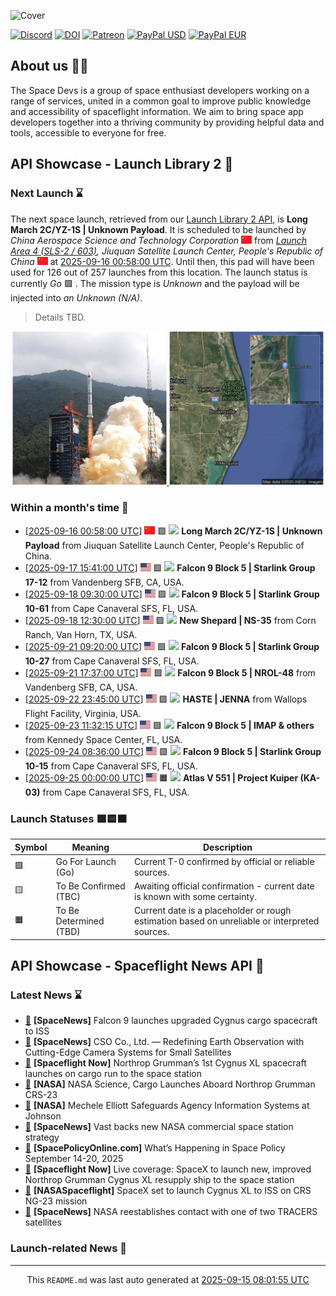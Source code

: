 ![Cover](https://raw.githubusercontent.com/TheSpaceDevs/Tutorials/main/assets/tsd_cover.png)


[![Discord](https://img.shields.io/badge/Discord-%237289DA.svg?style=for-the-badge&logo=discord&logoColor=white)](https://discord.gg/p7ntkNA)
[![DOI](https://img.shields.io/badge/DOI-10.5281/zenodo.15277896-blue.svg?style=for-the-badge)](https://doi.org/10.5281/zenodo.15277896)
[![Patreon](https://img.shields.io/badge/Patreon-F96854?style=for-the-badge&logo=patreon&logoColor=white)](https://www.patreon.com/TheSpaceDevs)
[![PayPal USD](https://img.shields.io/badge/PayPal-00457C?style=for-the-badge&logo=paypal&logoColor=white&label=USD)](https://www.paypal.com/donate/?hosted_button_id=UCPX4EL6E9JFA)
[![PayPal EUR](https://img.shields.io/badge/PayPal-00457C?style=for-the-badge&logo=paypal&logoColor=white&label=EUR)](https://www.paypal.com/donate/?hosted_button_id=5S7MGGWJJBHL6)

## About us 🧑‍🚀
The Space Devs is a group of space enthusiast developers working on a range of
services, united in a common goal to improve public knowledge and accessibility
of spaceflight information. We aim to bring space app developers together into a
thriving community by providing helpful data and tools, accessible to everyone
for free.

## API Showcase - Launch Library 2 🚀

### Next Launch ⌛
The next space launch, retrieved from our
<a href="https://thespacedevs.com/llapi">Launch Library 2 API</a>, is
**Long March 2C/YZ-1S | Unknown Payload**. It is scheduled to be launched by *China Aerospace Science and Technology Corporation*
<img width="17" src="https://raw.githubusercontent.com/lipis/flag-icons/main/flags/4x3/cn.svg" />
from *<a href="https://en.wikipedia.org/wiki/Jiuquan_Launch_Area_4">Launch Area 4 (SLS-2 / 603)</a>, Jiuquan Satellite Launch Center, People's Republic of China*
<img width="17" src="https://raw.githubusercontent.com/lipis/flag-icons/main/flags/4x3/cn.svg" />
at <a href="https://www.timeanddate.com/worldclock/fixedtime.html?iso=20250916T005800">2025-09-16 00:58:00 UTC</a>.  Until
then, this pad will have been used for 126
out of 257 launches from this location. The launch status is currently
*Go* 🟩 . The mission type is
*Unknown* and the payload will be injected
into *an Unknown
(N/A)*.
<br>
<blockquote>
  Details TBD.
</blockquote>

<p float="left" align="center">
  <a href="https://en.wikipedia.org/wiki/Long_March_2C" >
    <img alt="launch-image" width="49%" src="/profile/cache/launch_image.png" />
  </a>
  <a href="https://www.google.com/maps?q=40.960482,100.298059" >
    <img alt="pad-location" width="49%" src="/profile/cache/new_pad_image.png"  />
  </a>
</p>

### Within a month's time 📅
- \[<a href="https://www.timeanddate.com/worldclock/fixedtime.html?iso=20250916T005800">2025-09-16 00:58:00 UTC</a>\]  <img width="17" src="https://raw.githubusercontent.com/lipis/flag-icons/main/flags/4x3/cn.svg" /> 🟩  <a href="https://www.google.com/calendar/render?action=TEMPLATE&text=Long March 2C/YZ-1S | Unknown Payload&location=Jiuquan Satellite Launch Center, People&#x27;s Republic of China&dates=20250916T005800Z%2F20250916T012500Z"><img border="0" width="15" src="https://upload.wikimedia.org/wikipedia/commons/a/a5/Google_Calendar_icon_%282020%29.svg"></a> **Long March 2C/YZ-1S | Unknown Payload** from Jiuquan Satellite Launch Center, People's Republic of China.
- \[<a href="https://www.timeanddate.com/worldclock/fixedtime.html?iso=20250917T154100">2025-09-17 15:41:00 UTC</a>\]  <img width="17" src="https://raw.githubusercontent.com/lipis/flag-icons/main/flags/4x3/us.svg" /> 🟩  <a href="https://www.google.com/calendar/render?action=TEMPLATE&text=Falcon 9 Block 5 | Starlink Group 17-12&location=Vandenberg SFB, CA, USA&dates=20250917T154100Z%2F20250917T194100Z"><img border="0" width="15" src="https://upload.wikimedia.org/wikipedia/commons/a/a5/Google_Calendar_icon_%282020%29.svg"></a> **Falcon 9 Block 5 | Starlink Group 17-12** from Vandenberg SFB, CA, USA.
- \[<a href="https://www.timeanddate.com/worldclock/fixedtime.html?iso=20250918T093000">2025-09-18 09:30:00 UTC</a>\]  <img width="17" src="https://raw.githubusercontent.com/lipis/flag-icons/main/flags/4x3/us.svg" /> 🟩  <a href="https://www.google.com/calendar/render?action=TEMPLATE&text=Falcon 9 Block 5 | Starlink Group 10-61&location=Cape Canaveral SFS, FL, USA&dates=20250918T093000Z%2F20250918T133000Z"><img border="0" width="15" src="https://upload.wikimedia.org/wikipedia/commons/a/a5/Google_Calendar_icon_%282020%29.svg"></a> **Falcon 9 Block 5 | Starlink Group 10-61** from Cape Canaveral SFS, FL, USA.
- \[<a href="https://www.timeanddate.com/worldclock/fixedtime.html?iso=20250918T123000">2025-09-18 12:30:00 UTC</a>\]  <img width="17" src="https://raw.githubusercontent.com/lipis/flag-icons/main/flags/4x3/us.svg" /> 🟩  <a href="https://www.google.com/calendar/render?action=TEMPLATE&text=New Shepard | NS-35&location=Corn Ranch, Van Horn, TX, USA&dates=20250918T123000Z%2F20250918T203000Z"><img border="0" width="15" src="https://upload.wikimedia.org/wikipedia/commons/a/a5/Google_Calendar_icon_%282020%29.svg"></a> **New Shepard | NS-35** from Corn Ranch, Van Horn, TX, USA.
- \[<a href="https://www.timeanddate.com/worldclock/fixedtime.html?iso=20250921T092000">2025-09-21 09:20:00 UTC</a>\]  <img width="17" src="https://raw.githubusercontent.com/lipis/flag-icons/main/flags/4x3/us.svg" /> 🟩  <a href="https://www.google.com/calendar/render?action=TEMPLATE&text=Falcon 9 Block 5 | Starlink Group 10-27&location=Cape Canaveral SFS, FL, USA&dates=20250921T092000Z%2F20250921T132000Z"><img border="0" width="15" src="https://upload.wikimedia.org/wikipedia/commons/a/a5/Google_Calendar_icon_%282020%29.svg"></a> **Falcon 9 Block 5 | Starlink Group 10-27** from Cape Canaveral SFS, FL, USA.
- \[<a href="https://www.timeanddate.com/worldclock/fixedtime.html?iso=20250921T173700">2025-09-21 17:37:00 UTC</a>\]  <img width="17" src="https://raw.githubusercontent.com/lipis/flag-icons/main/flags/4x3/us.svg" /> 🟩  <a href="https://www.google.com/calendar/render?action=TEMPLATE&text=Falcon 9 Block 5 | NROL-48&location=Vandenberg SFB, CA, USA&dates=20250921T173700Z%2F20250921T183700Z"><img border="0" width="15" src="https://upload.wikimedia.org/wikipedia/commons/a/a5/Google_Calendar_icon_%282020%29.svg"></a> **Falcon 9 Block 5 | NROL-48** from Vandenberg SFB, CA, USA.
- \[<a href="https://www.timeanddate.com/worldclock/fixedtime.html?iso=20250922T234500">2025-09-22 23:45:00 UTC</a>\]  <img width="17" src="https://raw.githubusercontent.com/lipis/flag-icons/main/flags/4x3/us.svg" /> 🟩  <a href="https://www.google.com/calendar/render?action=TEMPLATE&text=HASTE | JENNA&location=Wallops Flight Facility, Virginia, USA&dates=20250922T234500Z%2F20250923T051500Z"><img border="0" width="15" src="https://upload.wikimedia.org/wikipedia/commons/a/a5/Google_Calendar_icon_%282020%29.svg"></a> **HASTE | JENNA** from Wallops Flight Facility, Virginia, USA.
- \[<a href="https://www.timeanddate.com/worldclock/fixedtime.html?iso=20250923T113215">2025-09-23 11:32:15 UTC</a>\]  <img width="17" src="https://raw.githubusercontent.com/lipis/flag-icons/main/flags/4x3/us.svg" /> 🟩  <a href="https://www.google.com/calendar/render?action=TEMPLATE&text=Falcon 9 Block 5 | IMAP &amp; others&location=Kennedy Space Center, FL, USA&dates=20250923T113215Z%2F20250923T113215Z"><img border="0" width="15" src="https://upload.wikimedia.org/wikipedia/commons/a/a5/Google_Calendar_icon_%282020%29.svg"></a> **Falcon 9 Block 5 | IMAP & others** from Kennedy Space Center, FL, USA.
- \[<a href="https://www.timeanddate.com/worldclock/fixedtime.html?iso=20250924T083600">2025-09-24 08:36:00 UTC</a>\]  <img width="17" src="https://raw.githubusercontent.com/lipis/flag-icons/main/flags/4x3/us.svg" /> 🟩  <a href="https://www.google.com/calendar/render?action=TEMPLATE&text=Falcon 9 Block 5 | Starlink Group 10-15&location=Cape Canaveral SFS, FL, USA&dates=20250924T083600Z%2F20250924T123600Z"><img border="0" width="15" src="https://upload.wikimedia.org/wikipedia/commons/a/a5/Google_Calendar_icon_%282020%29.svg"></a> **Falcon 9 Block 5 | Starlink Group 10-15** from Cape Canaveral SFS, FL, USA.
- \[<a href="https://www.timeanddate.com/worldclock/fixedtime.html?iso=20250925T000000">2025-09-25 00:00:00 UTC</a>\]  <img width="17" src="https://raw.githubusercontent.com/lipis/flag-icons/main/flags/4x3/us.svg" /> 🟧  <a href="https://www.google.com/calendar/render?action=TEMPLATE&text=Atlas V 551 | Project Kuiper (KA-03)&location=Cape Canaveral SFS, FL, USA&dates=20250925T000000Z%2F20250925T000000Z"><img border="0" width="15" src="https://upload.wikimedia.org/wikipedia/commons/a/a5/Google_Calendar_icon_%282020%29.svg"></a> **Atlas V 551 | Project Kuiper (KA-03)** from Cape Canaveral SFS, FL, USA.


### Launch Statuses 🟩🟨🟧
<p align="center">
    <table class="tg">
    <thead>
      <tr>
        <th class="tg-0pky">Symbol</th>
        <th class="tg-0pky">Meaning</th>
        <th class="tg-0pky">Description</th>
      </tr>
    </thead>
    <tbody>
      <tr>
        <td class="tg-0pky">🟩</td>
        <td class="tg-0pky">Go For Launch (Go)</td>
        <td class="tg-0pky">Current T-0 confirmed by official or reliable sources.</td>
      </tr>
      <tr>
        <td class="tg-0pky">🟨</td>
        <td class="tg-0pky">To Be Confirmed (TBC)</td>
        <td class="tg-0pky">Awaiting official confirmation - current date is known with some certainty.</td>
      </tr>
      <tr>
        <td class="tg-0pky">🟧</td>
        <td class="tg-0pky">To Be Determined (TBD)</td>
        <td class="tg-0pky">Current date is a placeholder or rough estimation based on unreliable or interpreted sources.</td>
      </tr>
    </tbody>
    </table>
</p>

## API Showcase - Spaceflight News API 📰

### Latest News ⌛
- <a href="https://spacenews.com/falcon-9-launches-upgraded-cygnus-cargo-spacecraft-to-iss/" >🔗</a> **[SpaceNews]** Falcon 9 launches upgraded Cygnus cargo spacecraft to ISS
- <a href="https://spacenews.com/cso-co-ltd-redefining-earth-observation-with-cutting-edge-camera-systems-for-small-satellites/" >🔗</a> **[SpaceNews]** CSO Co., Ltd. — Redefining Earth Observation with Cutting-Edge Camera Systems for Small Satellites
- <a href="https://spaceflightnow.com/2025/09/15/northrop-grummans-1st-cygnus-xl-spacecraft-launches-on-cargo-run-to-the-space-station/" >🔗</a> **[Spaceflight Now]** Northrop Grumman’s 1st Cygnus XL spacecraft launches on cargo run to the space station
- <a href="https://www.nasa.gov/news-release/nasa-science-cargo-launches-aboard-northrop-grumman-crs-23/" >🔗</a> **[NASA]** NASA Science, Cargo Launches Aboard Northrop Grumman CRS-23
- <a href="https://www.nasa.gov/centers-and-facilities/johnson/mechele-elliott-safeguards-agency-information-systems-at-johnson/" >🔗</a> **[NASA]** Mechele Elliott Safeguards Agency Information Systems at Johnson
- <a href="https://spacenews.com/vast-backs-new-nasa-commercial-space-station-strategy/" >🔗</a> **[SpaceNews]** Vast backs new NASA commercial space station strategy
- <a href="https://spacepolicyonline.com/news/whats-happening-in-space-policy-september-14-20-2025/" >🔗</a> **[SpacePolicyOnline.com]** What’s Happening in Space Policy September 14-20, 2025
- <a href="https://spaceflightnow.com/2025/09/14/live-coverage-spacex-to-launch-new-improved-northrop-grumman-cygnus-xl-resupply-ship-to-the-space-station/" >🔗</a> **[Spaceflight Now]** Live coverage: SpaceX to launch new, improved Northrop Grumman Cygnus XL resupply ship to the space station
- <a href="https://www.nasaspaceflight.com/2025/09/crs-ng-23/" >🔗</a> **[NASASpaceflight]** SpaceX set to launch Cygnus XL to ISS on CRS NG-23 mission
- <a href="https://spacenews.com/nasa-reestablishes-contact-with-one-of-two-tracers-satellites/" >🔗</a> **[SpaceNews]** NASA reestablishes contact with one of two TRACERS satellites


### Launch-related News 🚀



<hr>
  <div align="center">
  This <code>README.md</code> was last auto generated at <a href="https://www.timeanddate.com/worldclock/fixedtime.html?iso=20250915T080155">2025-09-15 08:01:55 UTC</a>
  <br>
  <!-- <a href="https://medium.com/@g.h.garrett" target="_blank">Learn to add space launches to your profile here!</a> -->
</div>